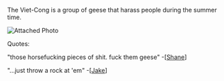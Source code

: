 The Viet-Cong is a group of geese that harass people during the summer time.

![Attached Photo](vc.jpg)

Quotes:

"those horsefucking pieces of shit. fuck them geese" -[[Shane]]

"...just throw a rock at 'em" -[[Jake]]

[//begin]: # "Autogenerated link references for markdown compatibility"
[Shane]: ../../../People/Shane "Shane"
[Jake]: ../../../People/Jake "Jake"
[//end]: # "Autogenerated link references"